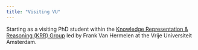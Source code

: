 ```yaml
---
title: "Visiting VU"
---
```


Starting as a visiting PhD student within the <a href="https://krr.cs.vu.nl/">Knowledge Representation &amp; Reasoning (KRR) Group</a> led by Frank Van Hermelen at the Vrije Universiteit Amsterdam.
